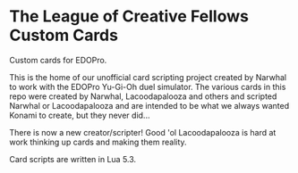 # The League of Creative Fellows Custom Cards
Custom cards for EDOPro.

This is the home of our unofficial card scripting project created by Narwhal to work with the EDOPro Yu-Gi-Oh duel simulator. The various cards in this repo were created by Narwhal, Lacoodapalooza and others and scripted Narwhal or Lacoodapalooza and are intended to be what we always wanted Konami to create, but they never did...

There is now a new creator/scripter! Good 'ol Lacoodapalooza is hard at work thinking up cards and making them reality.

Card scripts are written in Lua 5.3.
